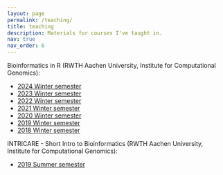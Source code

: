```yaml
---
layout: page
permalink: /teaching/
title: teaching
description: Materials for courses I've taught in.
nav: true
nav_order: 6
---
```


Bioinformatics in R (RWTH Aachen University, Institute for Computational Genomics):
- [2024 Winter semester](https://www.costalab.org/bioinformatics-in-r-2024/)
- [2023 Winter semester](https://www.costalab.org/bioinformatics-in-r-2023/)
- [2022 Winter semester](https://www.costalab.org/bioinformatics-in-r-2022/)
- [2021 Winter semester](https://www.costalab.org/bioinformatics-in-r-2021/)
- [2020 Winter semester](https://www.costalab.org/bioinformatics-in-r-2020/)
- [2019 Winter semester](https://www.costalab.org/bioinformatics-in-r-2019/)
- [2018 Winter semester](https://www.costalab.org/teaching/intror2018/)

INTRICARE - Short Intro to Bioinformatics (RWTH Aachen University, Institute for Computational Genomics):
- [2019 Summer semester](https://www.costalab.org/intricare-intro-to-bioinformatics/)

